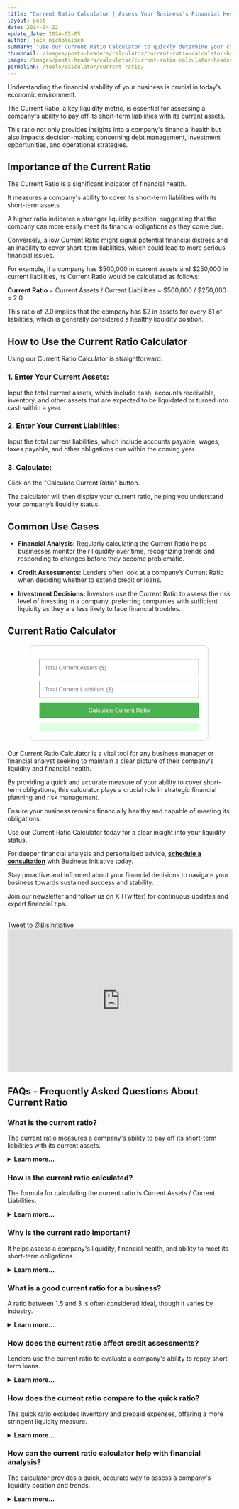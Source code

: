 ```yaml
---
title: "Current Ratio Calculator | Assess Your Business's Financial Health"
layout: post
date: 2024-04-22
update_date: 2024-05-05
author: jack_nicholaisen
summary: "Use our Current Ratio Calculator to quickly determine your company’s ability to meet short-term obligations with its current assets." 
thumbnail: /images/posts-headers/calculator/current-ratio-calculator-header.png
image: /images/posts-headers/calculator/current-ratio-calculator-header.png
permalink: /tools/calculator/current-ratio/
---
```


Understanding the financial stability of your business is crucial in today’s economic environment. 

The Current Ratio, a key liquidity metric, is essential for assessing a company's ability to pay off its short-term liabilities with its current assets. 

This ratio not only provides insights into a company's financial health but also impacts decision-making concerning debt management, investment opportunities, and operational strategies.

## Importance of the Current Ratio

The Current Ratio is a significant indicator of financial health. 

It measures a company's ability to cover its short-term liabilities with its short-term assets. 

A higher ratio indicates a stronger liquidity position, suggesting that the company can more easily meet its financial obligations as they come due. 

Conversely, a low Current Ratio might signal potential financial distress and an inability to cover short-term liabilities, which could lead to more serious financial issues.

For example, if a company has $500,000 in current assets and $250,000 in current liabilities, its Current Ratio would be calculated as follows:

<p><b>Current Ratio</b> = Current Assets / Current Liabilities = $500,000 / $250,000 = 2.0</p>

This ratio of 2.0 implies that the company has $2 in assets for every $1 of liabilities, which is generally considered a healthy liquidity position.

## How to Use the Current Ratio Calculator

Using our Current Ratio Calculator is straightforward:

### 1. Enter Your Current Assets:

Input the total current assets, which include cash, accounts receivable, inventory, and other assets that are expected to be liquidated or turned into cash within a year.

### 2. Enter Your Current Liabilities:

Input the total current liabilities, which include accounts payable, wages, taxes payable, and other obligations due within the coming year.

### 3. Calculate:

Click on the "Calculate Current Ratio" button. 

The calculator will then display your current ratio, helping you understand your company’s liquidity status.

## Common Use Cases

- **Financial Analysis:** Regularly calculating the Current Ratio helps businesses monitor their liquidity over time, recognizing trends and responding to changes before they become problematic.

- **Credit Assessments:** Lenders often look at a company’s Current Ratio when deciding whether to extend credit or loans.

- **Investment Decisions:** Investors use the Current Ratio to assess the risk level of investing in a company, preferring companies with sufficient liquidity as they are less likely to face financial troubles.

<h2>Current Ratio Calculator</h2>

<style>
    .calculator-box {
        max-width: 360px;
        margin: 20px auto;
        padding: 20px;
        border: 1px solid #ccc;
        border-radius: 10px;
        background: #fff;
    }
    input, button {
        width: 100%;
        padding: 10px;
        margin-top: 10px;
        box-sizing: border-box;
    }
    button {
        background-color: #4CAF50;
        color: white;
        border: none;
        cursor: pointer;
    }
    button:hover {
        background-color: #45a049;
    }
    #result {
        margin-top: 10px;
        padding: 10px;
        background-color: #e0ffe0;
        color: #339933;
        border-radius: 4px;
    }
</style>

<div class="calculator-box">
    <input type="number" id="currentAssets" placeholder="Total Current Assets ($)">
    <input type="number" id="currentLiabilities" placeholder="Total Current Liabilities ($)">
    <button onclick="calculateCurrentRatio()">Calculate Current Ratio</button>
    <div id="result"></div>
</div>

<script>
    function calculateCurrentRatio() {
        var assets = parseFloat(document.getElementById("currentAssets").value);
        var liabilities = parseFloat(document.getElementById("currentLiabilities").value);
        var currentRatio = assets / liabilities;

        if (!isNaN(currentRatio)) {
            document.getElementById("result").innerHTML = "Current Ratio: " + currentRatio.toFixed(2);
        } else {
            document.getElementById("result").innerHTML = "Please enter valid numbers for assets and liabilities.";
        }
    }
</script>

Our Current Ratio Calculator is a vital tool for any business manager or financial analyst seeking to maintain a clear picture of their company's liquidity and financial health. 

By providing a quick and accurate measure of your ability to cover short-term obligations, this calculator plays a crucial role in strategic financial planning and risk management.

Ensure your business remains financially healthy and capable of meeting its obligations. 

Use our Current Ratio Calculator today for a clear insight into your liquidity status. 

For deeper financial analysis and personalized advice, **<a href="https://calendly.com/businessinitiative/30-minute-consultation-call" target="_blank">schedule a consultation</a>** with Business Initiative today. 

Stay proactive and informed about your financial decisions to navigate your business towards sustained success and stability. 

Join our newsletter and follow us on X (Twitter) for continuous updates and expert financial tips.

<br>
<a href="https://twitter.com/intent/tweet?screen_name=BisInitiative&ref_src=twsrc%5Etfw" class="twitter-mention-button" data-size="large" data-show-count="false">Tweet to @BisInitiative</a><script async src="https://platform.twitter.com/widgets.js" charset="utf-8"></script>
<br>

<iframe src="https://embeds.beehiiv.com/e19ce286-1d77-44e9-b09f-22d4f7c6f0bf" data-test-id="beehiiv-embed" width="100%" height="320" frameborder="0" scrolling="no" style="border-radius: 4px; border: 2px solid #e5e7eb; margin: 0; background-color: transparent;"></iframe>


## FAQs - Frequently Asked Questions About Current Ratio

<h3>What is the current ratio?</h3>
<p>The current ratio measures a company's ability to pay off its short-term liabilities with its current assets.</p>
<details>
<summary><b>Learn more…</b></summary>
<br>
<p>The current ratio is a liquidity metric calculated by dividing a company's current assets by its current liabilities.</p>
<p>It provides insights into the company's financial health, indicating whether it can cover short-term obligations with readily available assets.</p>
<p>A higher current ratio generally means a stronger liquidity position, while a low ratio can suggest potential financial distress.</p>
</details>

<h3>How is the current ratio calculated?</h3>
<p>The formula for calculating the current ratio is Current Assets / Current Liabilities.</p>
<details>
<summary><b>Learn more…</b></summary>
<br>
<p>To find the current ratio, divide the total value of a company's current assets by the total value of its current liabilities.</p>
<p>Current assets include cash, accounts receivable, inventory, and other assets expected to be converted into cash within a year.</p>
<p>Current liabilities include accounts payable, wages, and other obligations due within the same time frame.</p>
<p>This formula gives a quick insight into the company's short-term liquidity.</p>
</details>

<h3>Why is the current ratio important?</h3>
<p>It helps assess a company's liquidity, financial health, and ability to meet its short-term obligations.</p>
<details>
<summary><b>Learn more…</b></summary>
<br>
<p>The current ratio reveals whether a company has sufficient resources to pay its short-term liabilities.</p>
<p>A higher ratio indicates the company can comfortably cover its financial obligations, providing stability and confidence to creditors and investors.</p>
<p>A low ratio may signal potential liquidity issues, leading to difficulty in obtaining credit or loans.</p>
</details>

<h3>What is a good current ratio for a business?</h3>
<p>A ratio between 1.5 and 3 is often considered ideal, though it varies by industry.</p>
<details>
<summary><b>Learn more…</b></summary>
<br>
<p>The ideal current ratio depends on the nature of the business and industry norms.</p>
<p>Ratios below 1 could suggest that the company may struggle to meet its short-term obligations.</p>
<p>Ratios significantly above 3 may indicate excessive idle assets that could be better utilized or invested elsewhere.</p>
<p>Regularly monitoring the current ratio helps ensure that the business maintains appropriate liquidity levels.</p>
</details>

<h3>How does the current ratio affect credit assessments?</h3>
<p>Lenders use the current ratio to evaluate a company's ability to repay short-term loans.</p>
<details>
<summary><b>Learn more…</b></summary>
<br>
<p>The current ratio is a critical factor in credit assessments because it reflects a company's liquidity.</p>
<p>A strong ratio demonstrates to lenders that the business can repay loans promptly, making it easier to secure credit.</p>
<p>A low ratio may indicate higher risks, potentially resulting in higher interest rates or credit denials.</p>
</details>

<h3>How does the current ratio compare to the quick ratio?</h3>
<p>The quick ratio excludes inventory and prepaid expenses, offering a more stringent liquidity measure.</p>
<details>
<summary><b>Learn more…</b></summary>
<br>
<p>The quick ratio, or acid-test ratio, excludes less liquid current assets like inventory and prepaid expenses.</p>
<p>It focuses on assets that can be converted into cash quickly, such as cash, marketable securities, and accounts receivable.</p>
<p>The quick ratio provides a more conservative measure of liquidity, especially for businesses with high inventory levels.</p>
</details>

<h3>How can the current ratio calculator help with financial analysis?</h3>
<p>The calculator provides a quick, accurate way to assess a company's liquidity position and trends.</p>
<details>
<summary><b>Learn more…</b></summary>
<br>
<p>The calculator simplifies financial analysis by offering an immediate assessment of a business's ability to cover short-term liabilities.</p>
<p>Regular use helps identify liquidity trends over time, allowing for strategic adjustments before issues arise.</p>
<p>It supports creditworthiness assessments, investment decisions, and benchmarking against industry peers.</p>
</details>



